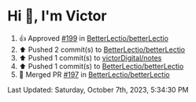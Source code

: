 <h1>Hi 👋, I'm Victor </h1>

<!--RECENT_ACTIVITY:start-->
1. 👍 Approved [#199](https://github.com/BetterLectio/betterLectio/pull/199#pullrequestreview-1662445061) in [BetterLectio/betterLectio](https://github.com/BetterLectio/betterLectio)<br>
2. ⬆️ Pushed 2 commit(s) to [BetterLectio/betterLectio](https://github.com/BetterLectio/betterLectio)<br>
3. ⬆️ Pushed 1 commit(s) to [victorDigital/notes](https://github.com/victorDigital/notes)<br>
4. ⬆️ Pushed 1 commit(s) to [BetterLectio/betterLectio](https://github.com/BetterLectio/betterLectio)<br>
5. 🎉 Merged PR [#197](https://github.com/BetterLectio/betterLectio/pull/197) in [BetterLectio/betterLectio](https://github.com/BetterLectio/betterLectio)<br>
<!--RECENT_ACTIVITY:end-->

<!--RECENT_ACTIVITY:last_update-->
Last Updated: Saturday, October 7th, 2023, 5:34:30 PM
<!--RECENT_ACTIVITY:last_update_end-->
